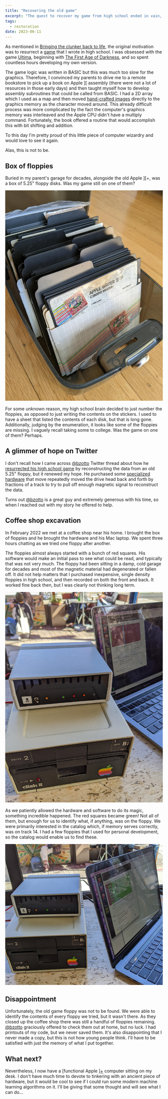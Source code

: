 ```yaml
---
title: "Recovering the old game"
excerpt: "The quest to recover my game from high school ended in vain, but the process was delightful."
tags:
  - restoration
date: 2023-06-11
---
```


As mentioned in [Bringing the clunker back to life](/apple-2-blog/revive/), the original motivation was to resurrect a [game](https://mortalwayfare.com/in-the-beginning-there-was-basic/) that I wrote in high school. I was obsessed with the game [Ultima](https://en.wikipedia.org/wiki/Ultima_(series)), beginning with [The First Age of Darkness](https://en.wikipedia.org/wiki/Ultima_I:_The_First_Age_of_Darkness), and so spent countless hours developing my own version.

The game logic was written in BASIC but this was much too slow for the graphics. Therefore, I convinced my parents to drive me to a remote bookstore to pick up a book on Apple ][ assembly (there were not a lot of resources in those early days) and then taught myself how to develop assembly subroutines that could be called from BASIC. I had a 2D array which I used as a map and then moved [hand-crafted images](https://mortalwayfare.com/remnant-from-the-past/) directly to the graphics memory as the character moved around. This already difficult process was more complicated by the fact the computer's graphics memory was interleaved and the Apple CPU didn't have a multiply command. Fortunately, the book offered a routine that would accomplish this with bit shifting and addition.

To this day I'm pretty proud of this little piece of computer wizardry and would love to see it again.

Alas, this is not to be.

## Box of floppies

Buried in my parent's garage for decades, alongside the old Apple ][+, was a box of 5.25" floppy disks. Was my game still on one of them?

![A very old box of 5.25" floppy disks](/assets/images/apple2/box-of-floppies.jpg)

For some unknown reason, my high school brain decided to just number the floppies, as opposed to just writing the contents on the stickers. I used to have a sheet that listed the contents of each disk, but that is long gone. Additionally, judging by the enumeration, it looks like some of the floppies are missing. I vaguely recall taking some to college. Was the game on one of them? Perhaps.

## A glimmer of hope on Twitter

I don't recall how I came across [@bzotto](https://twitter.com/bzotto) Twitter thread about how he [resurrected his high school game](https://twitter.com/bzotto/status/1353797383201558531) by reconstructing the data from an old 5.25" floppy, but it renewed my hope. He purchased some [specialized hardware](https://twitter.com/bzotto/status/1353800316693606402) that move repeatedly moved the drive head back and forth by fractions of a track to try to pull off enough magnetic signal to reconstruct the data.

Turns out [@bzotto](https://twitter.com/bzotto) is a great guy and extremely generous with his time, so when I reached out with my story he offered to help.

## Coffee shop excavation

In February 2022 we met at a coffee shop near his home. I brought the box of floppies and he brought the hardware and his Mac laptop. We spent three hours chatting as we tried one floppy after another.

The floppies almost always started with a bunch of red squares. His software would make an initial pass to see what could be read, and typically that was not very much. The floppy had been sitting in a damp, cold garage for decades and most of the magnetic material had degenerated or fallen off. It did not help matters that I purchased inexpensive, single density floppies in high school, and then recorded on both the front and back. It worked fine back then, but I was clearly not thinking long term.

![A lot of red squares](/assets/images/apple2/a-lot-of-red-squares.jpg)

As we patiently allowed the hardware and software to do its magic, something incredible happened. The red squares became green! Not all of them, but enough for us to identify what, if anything, was on the floppy. We were primarily interested in the catalog which, if memory serves correctly, was on track 14. I had a few floppies that I used for personal development, so the catalog would enable us to find these.

![Some signs of life!](/assets/images/apple2/some-green-squares.jpg)

## Disappointment

Unfortunately, the old game floppy was not to be found. We were able to identify the contents of every floppy we tried, but it wasn't there. As they closed up the coffee shop there was still a handful of floppies remaining. [@bzotto](https://twitter.com/bzotto) graciously offered to check them out at home, but no luck. I had printouts of my code, but we never saved them. It's also disappointing that I never made a copy, but this is not how young people think. I'll have to be satisfied with just the memory of what I put together.

## What next?

Nevertheless, I now have a [functional Apple ][+](/apple-2-blog/revive/) computer sitting on my desk. I don't have much time to devote to tinkering with an ancient piece of hardware, but it would be cool to see if I could run some modern machine learning algorithms on it. I'll be giving that some thought and will see what I can do...